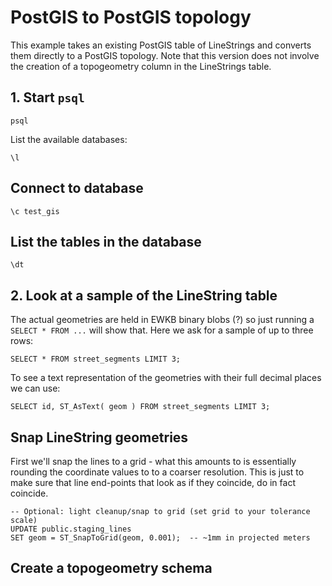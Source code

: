 # PostGIS to PostGIS topology

This example takes an existing PostGIS table of LineStrings and converts them directly to a PostGIS topology. Note that this version does not involve the creation of a topogeometry column in the LineStrings table.

## 1. Start `psql`

`psql`

List the available databases:

`\l`

## Connect to database

`\c test_gis`

## List the tables in the database

`\dt`

## 2. Look at a sample of the LineString table

The actual geometries are held in EWKB binary blobs (?) so just running a `SELECT * FROM ...` will show that. Here we ask for a sample of up to three rows:

`SELECT * FROM street_segments LIMIT 3;`

To see a text representation of the geometries with their full decimal places we can use: 

`SELECT id, ST_AsText( geom ) FROM street_segments LIMIT 3;`

## Snap LineString geometries

First we'll snap the lines to a grid - what this amounts to is essentially rounding the coordinate values to to a coarser resolution. This is just to make sure that line end-points that look as if they coincide, do in fact coincide.

```
-- Optional: light cleanup/snap to grid (set grid to your tolerance scale)
UPDATE public.staging_lines
SET geom = ST_SnapToGrid(geom, 0.001);  -- ~1mm in projected meters
```

## Create a topogeometry schema

